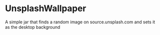 # UnsplashWallpaper
A simple jar that finds a random image on source.unsplash.com and sets it as the desktop background
